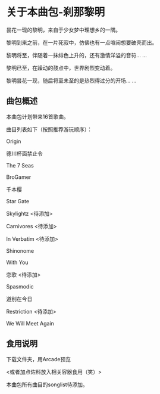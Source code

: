 # 关于本曲包-刹那黎明

昙花一现的黎明，来自于少女梦中理想乡的一隅。

黎明到来之前，在一片死寂中，仿佛也有一点喧闹想要破壳而出。

黎明将至，伴随着一抹绯色上升的，还有激情洋溢的音符... ...

黎明已至，在躁动的鼓点中，世界剧烈变动着。

黎明昙花一现，随后将至未至的是热烈得过分的开场... ...

## 曲包概述

本曲包计划带来16首歌曲。

曲目列表如下（按照推荐游玩顺序）：

Origin

德川杯面禁止令

The 7 Seas

BroGamer

千本樱

Star Gate

Skylightz <待添加>

Carnivores <待添加>

In Verbatim <待添加>

Shinonome

With You

恋歌 <待添加>

Spasmodic

道别在今日

Restriction <待添加>

We Will Meet Again

## 食用说明

下载文件夹，用Arcade预览

<或者加点佐料放入相关容器食用（笑）>

本曲包所有曲目的songlist待添加。
